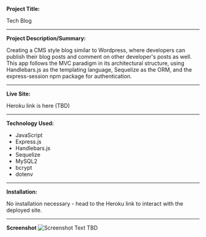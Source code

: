**Project Title:**

Tech Blog

---

**Project Description/Summary:**

Creating a CMS style blog similar to Wordpress, where developers can publish their blog posts and comment on other developer's posts as well. This app follows the MVC paradigm in its architectural structure, using Handlebars.js as the templating language, Sequelize as the ORM, and the express-session npm package for authentication.

---

**Live Site:**

Heroku link is here (TBD)

---

**Technology Used:**

- JavaScript
- Express.js
- Handlebars.js
- Sequelize
- MySQL2
- bcrypt
- dotenv

---

**Installation:**

No installation necessary - head to the Heroku link to interact with the deployed site.

---

**Screenshot**
![Screenshot Text TBD ]()
